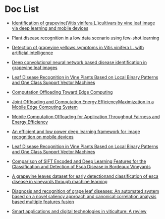 # Doc List

- [Identification of grapevine(Vitis vinifera L.)cultivars by vine leaf image via deep learning and mobile devices](https://www.researchsquare.com/article/rs-27620/v1)
- [Plant disease recognition in a low data scenario using few-shot learning](https://pdf.sciencedirectassets.com/271304/1-s2.0-S0168169924X00034/1-s2.0-S0168169924002035/main.pdf?X-Amz-Security-Token=IQoJb3JpZ2luX2VjEEEaCXVzLWVhc3QtMSJHMEUCIQCAfZ1pGAuBZ4yJ72mXkSSxbc4yJ8Ek8xZQ%2B%2B7tpOzUHgIgcdiuwGNqy2JgurSlGPVSlvwLv%2Fnm6YrrFc1cMr5Asc4qswUIWhAFGgwwNTkwMDM1NDY4NjUiDIgqw%2FP6O39PBkYI%2FCqQBQif49BnxAH%2F1xv4UwvEyGXtzvZoWavZXpJcHyftlvw9jTDyRRzrfXyY%2Ft97McXD3OE%2Fzu1DdSeWPrnihBbx0Uf6LSseBhsPPLXZUQ%2BL4%2BdrnH%2F%2Bv15XQOfOBrZgxSZiA75CosddHobW6okPmXR8NGDi2F6qWlDvCtKxisL0KpnUE%2FYXCuUhvIrTYZiE0dj%2BpM8vSbyreisM0izaF4L27wBKr19meUWPUWyVGTebs3vp1MBN33hew40PqcORp1vcV65NAT5Onu58tG5%2FJMp4u67OOigVKu8Q4maVCS5GfKk6ZglNmUJXy8UFhwJutpDwTNF5clMIAA3aUjEuyeQLFsUO9YilIW2oj%2FnGlPqLDaSUk4LJ2wlSiqdHe%2FuW%2B3Ic2qEhZHKmpx6tJBwc4Hz6mjYBOCHizxpI4nc0vgedb57WiGjG1neNjyymb9GNF69oW0mS8LUNKcTfWYOU1zrpyXCcsCOIRxqvWzhLrHXayHjw9yPgZu34F16mZfIea0xTa3kH0%2FatMBgEUzCkSVr%2FEyVC1NGU6hRcRI48kkRdmFaGM24gri3Mz2K%2FzPvDf31Ed1BHqftk4aUhMSbBa9rDva2Cdz1uexqLrVfmzcS1aefc7gmoQhkv4l1ssl3GnaQd4lHyQ2SYtPlOazaavQZhlsQoKhKCbkBQx31PXCo1LhHdPGtrGN3xLAuCRemXdIlTZgaX6HvrxBSgpKPs6kmt6pwuiP6PsaLpo%2BYKg78AaqhjA0PClcubXLIAITcokV2Aao3f49dlS%2BMee543amPUdSnd9TyiqsVSHstOqt%2FXiU3WBVniDhQ%2FSJXxs2Dw9Ox5wr7tUSpG3SbgjUcv%2FievnpPs4qF9uiLPyQ4jf5bwhDLHMK%2Bz%2Bq8GOrEBfPnvCjUdc7VjxIMjT5tl9SRq6CvflIiV9qo0lwKqeLMUNA9czFyOZ3aqvJ8qT7NwU9c9AdutPNkohSksidtx%2FbzQsuYpilyWgGb0Rmn9C4lrhLCnFtj2OdRYmg6MLegEM1KCUUG6S0bSnv%2FnYJbKWHPDaAcml5oeZ70MNyOhBRBdSWlz5KO5F3%2FCZhZj5%2FqYpCBluEbj73vf1OD61eAenF0niY3WookCmE5eEApOE4H0&X-Amz-Algorithm=AWS4-HMAC-SHA256&X-Amz-Date=20240323T094358Z&X-Amz-SignedHeaders=host&X-Amz-Expires=300&X-Amz-Credential=ASIAQ3PHCVTY6PVQ6L42%2F20240323%2Fus-east-1%2Fs3%2Faws4_request&X-Amz-Signature=43bf77006725171a070f4839fa97c95d41f1e386a3b572bb9e4fb8995b5717e7&hash=7ef4f0e38fd9b14db2c6c7e4a0b80f408ece81c44467f5b943851337cda69595&host=68042c943591013ac2b2430a89b270f6af2c76d8dfd086a07176afe7c76c2c61&pii=S0168169924002035&tid=spdf-68f60c61-b3ea-4fee-b42b-aedf9bec2c9b&sid=cd9fcd1b17883949c029d4957e3647cd86d9gxrqb&type=client&tsoh=d3d3LnNjaWVuY2VkaXJlY3QuY29t&ua=13125d505f06500f0104&rr=868d7aed589959dd&cc=it)
- [Detection of grapevine yellows symptoms in Vitis vinifera L. with artificial intelligence](https://www.sciencedirect.com/science/article/pii/S0168169918312353)

- [Deep convolutional neural network based disease identification in grapevine leaf images](https://link.springer.com/article/10.1007/s11042-022-12662-0#code-availability)
- [Leaf Disease Recognition in Vine Plants Based on Local Binary Patterns and One Class Support Vector Machines](https://link.springer.com/chapter/10.1007/978-3-319-44944-9_27)
- [Computation Offloading Toward Edge Computing](https://ieeexplore.ieee.org/stamp/stamp.jsp?tp=&arnumber=8758310)
- [Joint Offloading and Computation Energy EfficiencyMaximization in a Mobile Edge Computing System](https://ieeexplore.ieee.org/stamp/stamp.jsp?tp=&arnumber=8611399)
- [Mobile Computation Offloading for Application Throughput Fairness and Energy Efficiency](https://ieeexplore.ieee.org/stamp/stamp.jsp?tp=&arnumber=8526324)
- [An efficient and low power deep learning framework for image recognition on mobile devices](https://link.springer.com/article/10.1007/s42486-021-00076-0)

- [Leaf Disease Recognition in Vine Plants Based on Local Binary Patterns and One Class Support Vector Machines](https://link.springer.com/chapter/10.1007/978-3-319-44944-9_27)
- [Comparison of SIFT Encoded and Deep Learning Features for the Classification and Detection of Esca Disease in Bordeaux Vineyards](https://www.mdpi.com/2072-4292/11/1/1)

- [A grapevine leaves dataset for early detectionand classification of esca disease in vineyards through machine learning](https://pdf.sciencedirectassets.com/311593/1-s2.0-S2352340921X00029/1-s2.0-S2352340921000937/main.pdf?X-Amz-Security-Token=IQoJb3JpZ2luX2VjEEIaCXVzLWVhc3QtMSJHMEUCIQCNUwKV26JKfGWo9JBdEclkigG7yGa8Apkd8X2b9M4HvwIgGIx05xkjswUNBID6bUSD9jvC7Y46Hkr%2F%2FaqIYeqIAeUqsgUIWxAFGgwwNTkwMDM1NDY4NjUiDO0p%2FVTvcYN%2BpK1wNSqPBTfVT5K6TDWI6dqJOgQQ%2BLE2oFiXPM56DAqHPnAvIXSDebUwd5sPvx1tCLkii%2BffoiJsCrDQuLCThzvPvUhC8izM344tQlhdUglA6PZhqcLNtaAtx6LJeNAXrAsieXAv92ocB%2Fg2tEeriEoOm6XmDH7etnwIo%2B0HDp1lVFNIHTEIFP6w2dNVDzD7cUtCp3JxqOTDVd96OTupBeK1imDfu2H%2FGKBuoqeXM%2FDPWw6DZPLfKTDdDuhUjAm%2FN377XLoxCAeW79lbNPqbgo4Kj3xbLmj70%2BsHByX2aAjqeBcpruW3lgg3qwF%2F9j4bqrVKIX5xs0ix7kiWoqnJfRn4tLemFShdxLbRFhr8zlMNDpiOHAF%2FEQ9LM1jtdF1yMboIwAQeENHvTZT2L8DYUmLTD2q4Sa7emmDLcQ2S4yPm4cPAjEJ7qDKRmMRnoRSL9yncYzVrLDRsCJTQSHx6Zb0858EwW4v%2BLqH4BNQ8w2NyeZg8LAP7J5RZ9lA7nYQIJpnyti%2F2nsQZl9x%2B0UouLqZTbQuTK6pPU9WXhPWIl8Wsc0RQuyZU0n4S3bYp5ccSd9wcxmVLs7vIFEDEvvHU1r4V0h%2Fmmp2D38Bba86P%2B6TAf4atJ5s3Y096xpAP25YE0rqsDSjImSTIz058J8hdiKQh6DjqYEJwSAV381VvhxmHBNFuf5GTgeaau4k%2BtDPujRqI0oEajT3iVNBXqNRvKG5NzfkKYgsGEzzejKOX314yP63q8mTw7%2B%2B%2FsKEZNo62AiT3NL70cKMU%2FjHLd8PXJl8hbp4PTWfTY8WmB06olQx1CoCyshuNe8TZEHrF6IDZmY1OytQe%2B1DOG4oN5zKI3kEsq6Y%2BqWN0wz%2Bn8TV9JsYRI2zHTLow0776rwY6sQHV32Fj0II07ZIwM7YBS1igFcf%2FE3QSwOK2WsO3e1eI8WMJoWpuJpj8HtIdUWYiKJsDz6rwugzxw%2BefOSQdacjx6ji6BzGRcQCADPLCntLkxRMVrieymbMaoBJl9KSih2eHfizt%2FXvFJc6wh4QtR%2F9%2BGUmei1aqLX%2BjaiBiPH3LjufYTGSp0BDhebLwiWyCAw%2BJH4oLviVVnn8AFSE%2FS1HyYVLNHUydWnPDY54oSYu53II%3D&X-Amz-Algorithm=AWS4-HMAC-SHA256&X-Amz-Date=20240323T103150Z&X-Amz-SignedHeaders=host&X-Amz-Expires=300&X-Amz-Credential=ASIAQ3PHCVTYWJ4IKRH3%2F20240323%2Fus-east-1%2Fs3%2Faws4_request&X-Amz-Signature=dabc45b5846155568a946e1492075b40ec8e07d4db00979bd535ec89109c453f&hash=6e2a78aca25aadd65b2af47b7cc342240aaa68713b461dd400a4d19b9a4e2e61&host=68042c943591013ac2b2430a89b270f6af2c76d8dfd086a07176afe7c76c2c61&pii=S2352340921000937&tid=spdf-b94082df-4980-481b-815d-3d5fa2b5f8ff&sid=0d5018ab8b02884b125a22a5a4dfa0d53282gxrqb&type=client&tsoh=d3d3LnNjaWVuY2VkaXJlY3QuY29t&ua=13125d505f06045f5459&rr=868dc1090e33baee&cc=it)
- [Diagnosis and recognition of grape leaf diseases: An automated system based on a novel saliency approach and canonical correlation analysis based multiple features fusion](https://pdf.sciencedirectassets.com/270493/1-s2.0-S2210537919X00049/1-s2.0-S2210537918303718/main.pdf?X-Amz-Security-Token=IQoJb3JpZ2luX2VjEEIaCXVzLWVhc3QtMSJHMEUCIGQOUkKvEkeIoz5N8TMROmQLsPI94S3rXJAAPIlmothaAiEAjdJ1asQAxxtIEgbJ%2FKr3yJP%2BlHEHA8cwtY5%2FhsyHquIqswUIWxAFGgwwNTkwMDM1NDY4NjUiDFYokPLe6Hv4pXE7cCqQBaN%2Bbcje3165%2FjfL3A1HljFZV34C11QBj3uwi0DGYuDFrZ0bwh63KKz%2FRV%2BW2voDzxptm0Sr37vAMYgFzYCKn5m8YYbQBJ0ktNYnvWCVXw6JG2Ov%2Br10F1K2gRHnRWoXQypyNDr%2B9RWkdUAYymhUsgd1Sd1ZFfhxvR%2F1lxMN7oECU6tFpczCzVVZ%2FZNfDqss0zwOULDMZulptroA5buQYMcgpfokzCATUqhH3o5Kf7rrTisEScSDso94Kl8VufJvGeDMHr4AGPSy0rdMrRRacssRB3Yuqf%2BTQ1nafVwhRtAS6ie6ItxvxYa5yCbXEZjWtfEMGDGmGgynP3mL2ZcDt%2BRXeiNzaybzu7kCiL77iIXx8NYEe8yKhX%2BSiyiT9vWn7WOq%2FANfDSNk6StcQdHnz%2FjjpMLWqjTv2%2BZDV4bidhP1qWdX4km8rKri290TH38x1Fw46dhQD4S9mPL2k4eXi7Y0ThYhL8VUVzyIQ%2BB9D6osxYwzXLjkbZ2p%2BRQhCONtv6dBy58QiQtq5WtWyfcSfvEcqzAw27ZVpADJgMOvhGbTyM4y6nXcYGhODLNT7KQuUv8noJVeG%2FU351KIczurG8BuNk%2FQz0ErOM3%2BXYeSzOokBcFpd%2Fz3%2FteiuVUcPi5cQRz%2BnWd4OStGwBVZyNjG9pBf9FinEdR%2F84V1D4SG%2BV0MbuKvADqmIZFvXr56oKv74Z373DyjXb2KmwTKBIRe8E0A%2FiDtqsulpQJiCm94WQluszLPbMESnGzMFruTFZZFvPqKix6Lr1XXtmIDWjk7oVy%2BXA70YuzfqsTB5BiolSBnAPH5wb9BQs4Mt70z7xhEUpF3WzcyHZgJm8ECrzWhh3UHk5V%2FZBlmDP5KV1NS9vMcMI2%2F%2Bq8GOrEBK71sulQZZ9UGMmVmnp4pyPX4UDzqwpVeZW1CVqg0rU9Kdr%2Bq3J8wUDUIHo4QLPcYn1qcSFy%2FEhQOADkwu1C3jTOtCtAOkOT5UiEhskuqjZxbqtC4tvD%2BQKr%2Bkji2DIm7hTmv4PIexJleDYCxC9%2FvZIw75EFDv1IInZUHUCBqQK3XqYb8w7vG2lfOW9qw8UOuNBrqY%2F8svsY0UgesRXOhhwcRhayoXiDqLrMEU9LYrp7b&X-Amz-Algorithm=AWS4-HMAC-SHA256&X-Amz-Date=20240323T104332Z&X-Amz-SignedHeaders=host&X-Amz-Expires=300&X-Amz-Credential=ASIAQ3PHCVTY5BSKWWN3%2F20240323%2Fus-east-1%2Fs3%2Faws4_request&X-Amz-Signature=192b954820979c216c6144f4ddbd5d9728c6064ea39614314b7b00e8f11c5c7a&hash=c93c76248298c59979bc4d8156f123faf974c9363b39a7c6b18ebb73f42199c8&host=68042c943591013ac2b2430a89b270f6af2c76d8dfd086a07176afe7c76c2c61&pii=S2210537918303718&tid=spdf-4bb38c77-024d-4409-bc15-)
- [Smart applications and digital technologies in viticulture: A review](https://www.sciencedirect.com/science/article/pii/S2772375521000058)
